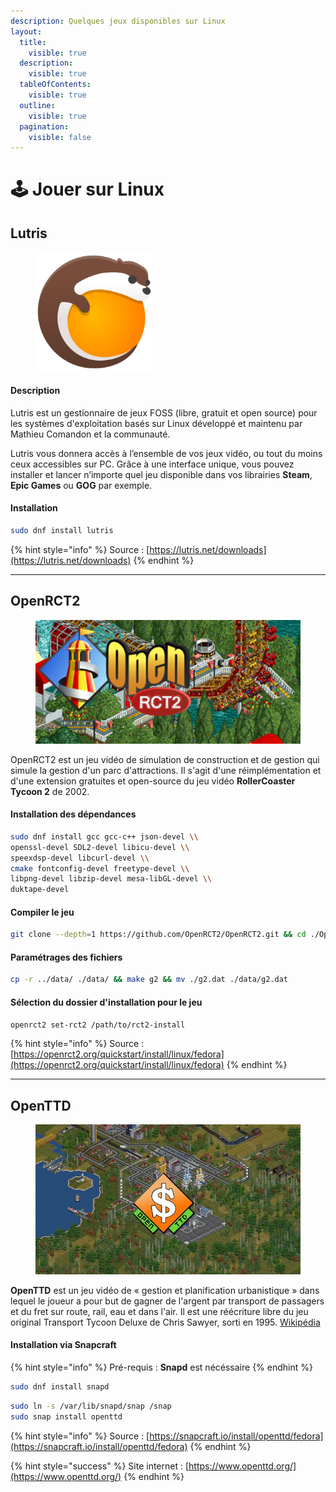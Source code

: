 ```yaml
---
description: Quelques jeux disponibles sur Linux
layout:
  title:
    visible: true
  description:
    visible: true
  tableOfContents:
    visible: true
  outline:
    visible: true
  pagination:
    visible: false
---
```


# 🕹 Jouer sur Linux

## Lutris

####

<figure><img src="../../.gitbook/assets/Lutris_Game_Platform_(Logo).png" alt="" width="188"><figcaption></figcaption></figure>

#### Description

Lutris est un gestionnaire de jeux FOSS (libre, gratuit et open source) pour les systèmes d'exploitation basés sur Linux développé et maintenu par Mathieu Comandon et la communauté.&#x20;

Lutris vous donnera accès à l’ensemble de vos jeux vidéo, ou tout du moins ceux accessibles sur PC. Grâce à une interface unique, vous pouvez installer et lancer n’importe quel jeu disponible dans vos librairies **Steam**, **Epic Games** ou **GOG** par exemple.

#### Installation

```bash
sudo dnf install lutris
```

{% hint style="info" %}
Source : [https://lutris.net/downloads](https://lutris.net/downloads)
{% endhint %}

***

## OpenRCT2

<figure><img src="../../.gitbook/assets/OpenRCT2-Game-Logo.png" alt=""><figcaption></figcaption></figure>

OpenRCT2 est un jeu vidéo de simulation de construction et de gestion qui simule la gestion d'un parc d'attractions. Il s'agit d'une réimplémentation et d'une extension gratuites et open-source du jeu vidéo **RollerCoaster Tycoon 2** de 2002.

#### Installation des dépendances

```bash
sudo dnf install gcc gcc-c++ json-devel \\
openssl-devel SDL2-devel libicu-devel \\
speexdsp-devel libcurl-devel \\
cmake fontconfig-devel freetype-devel \\
libpng-devel libzip-devel mesa-libGL-devel \\
duktape-devel
```

#### Compiler le jeu

```bash
git clone --depth=1 https://github.com/OpenRCT2/OpenRCT2.git && cd ./OpenRCT2 && mkdir build && cd build && cmake ../ && make
```

#### Paramétrages des fichiers

```bash
cp -r ../data/ ./data/ && make g2 && mv ./g2.dat ./data/g2.dat
```

#### Sélection du dossier d'installation pour le jeu

```bash
openrct2 set-rct2 /path/to/rct2-install
```

{% hint style="info" %}
Source : [https://openrct2.org/quickstart/install/linux/fedora](https://openrct2.org/quickstart/install/linux/fedora)
{% endhint %}

***

## OpenTTD

<figure><img src="../../.gitbook/assets/openttd.jpg" alt=""><figcaption></figcaption></figure>

**OpenTTD** est un jeu vidéo de « gestion et planification urbanistique » dans lequel le joueur a pour but de gagner de l'argent par transport de passagers et du fret sur route, rail, eau et dans l'air. Il est une réécriture libre du jeu original Transport Tycoon Deluxe de Chris Sawyer, sorti en 1995. [Wikipédia](https://fr.wikipedia.org/wiki/OpenTTD)

#### Installation via Snapcraft

{% hint style="info" %}
Pré-requis : **Snapd** est nécéssaire
{% endhint %}

```bash
sudo dnf install snapd
```

```bash
sudo ln -s /var/lib/snapd/snap /snap
sudo snap install openttd
```

{% hint style="info" %}
Source : [https://snapcraft.io/install/openttd/fedora](https://snapcraft.io/install/openttd/fedora)
{% endhint %}

{% hint style="success" %}
Site internet : [https://www.openttd.org/](https://www.openttd.org/)
{% endhint %}

